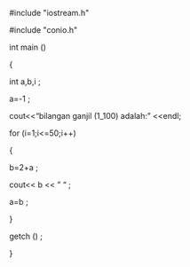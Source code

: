 #include "iostream.h"

#include "conio.h"

int main ()

{

int a,b,i ;

a=-1 ;

cout<<“bilangan ganjil (1_100) adalah:” <<endl;

for (i=1;i<=50;i++)

{

b=2+a ;

cout<< b << ” “ ;

a=b ;

}

getch () ;

}
